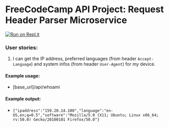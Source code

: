 # FreeCodeCamp API Project: Request Header Parser Microservice
[![Run on Repl.it](https://repl.it/badge/github/freeCodeCamp/boilerplate-project-headerparser)](https://repl.it/github/freeCodeCamp/boilerplate-project-headerparser)
### User stories:
1. I can get the IP address, preferred languages (from header `Accept-Language`) and system infos (from header `User-Agent`) for my device.

#### Example usage:
* [base_url]/api/whoami

#### Example output:
* `{"ipaddress":"159.20.14.100","language":"en-US,en;q=0.5","software":"Mozilla/5.0 (X11; Ubuntu; Linux x86_64; rv:50.0) Gecko/20100101 Firefox/50.0"}`